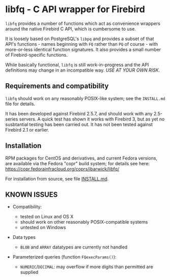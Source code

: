 libfq - C API wrapper for Firebird
==================================

`libfq` provides a number of functions which act as convenience
wrappers around the native Firebird C API, which is cumbersome to use.

It is loosely based on PostgreSQL's `libpq` and provides a subset of
that API's functions - names beginning with `FQ` rather than `PQ`
of course - with more-or-less identical function signatures.
It also provides a small number of Firebird-specific functions.

While basically functional, `libfq` is still work-in-progress and
the API definitions may change in an incompatible way.
*USE AT YOUR OWN RISK*.


Requirements and compatibility
------------------------------

`libfq` should work on any reasonably POSIX-like system; see the `INSTALL.md`
file for details.

It has been developed against Firebird 2.5.7, and should work with
any 2.5-series servers. A quick test has shown it works with Firebird 3,
but as yet no susbtantial testing has been carried out. It has not been
tested against Firebird 2.1 or earlier.

Installation
------------

RPM packages for CentOS and derivatives, and current Fedora versions, are
available via the Fedora "copr" build system; for details see here:
<https://copr.fedorainfracloud.org/coprs/ibarwick/libfq/>

For installation from source, see file [INSTALL.md](INSTALL.md).


KNOWN ISSUES
------------

* Compatibility:
  - tested on Linux and OS X
  - should work on other reasonably POSIX-compatible systems
  - untested on Windows

* Data types
  - `BLOB` and `ARRAY` datatypes are currently not handled

* Parameterized queries (function `FQexecParams()`):
  - `NUMERIC`/`DECIMAL`: may overflow if more digits than permitted are supplied
